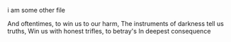 i am some other file


And oftentimes, 
to win us to our harm, 
The instruments of darkness tell us truths, 
Win us with honest trifles, 
to betray's In deepest consequence 
